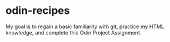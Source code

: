 # odin-recipes
My goal is to regain a basic familiarity with git, practice my HTML knowledge, and complete this Odin Project Assignment. 